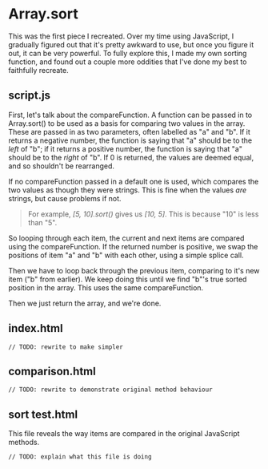 # Array.sort
This was the first piece I recreated. Over my time using JavaScript, I gradually figured out 
that it's pretty awkward to use, but once you figure it out, it can be very powerful. To fully 
explore this, I made my own sorting function, and found out a couple more oddities that I've 
done my best to faithfully recreate.

## script.js
First, let's talk about the compareFunction. A function can be passed in to Array.sort() to be 
used as a basis for comparing two values in the array. These are passed in as two parameters, 
often labelled as "a" and "b". If it returns a negative number, the function is saying that "a" 
should be to the _left_ of "b"; if it returns a positive number, the function is saying that "a" 
should be to the _right_ of "b". If 0 is returned, the values are deemed equal, and so shouldn't 
be rearranged.

If no compareFunction passed in a default one is used, which compares the two values as though 
they were strings. This is fine when the values _are_ strings, but cause problems if not.

> For example, <cite>[5, 10].sort()</cite> gives us <cite>[10, 5]</cite>. This is because "10" is less than 
> "5".

So looping through each item, the current and next items are compared using the compareFunction. 
If the returned number is positive, we swap the positions of item "a" and "b" with each other, 
using a simple splice call.

Then we have to loop back through the previous item, comparing to it's new item ("b" from 
earlier). We keep doing this until we find "b"'s true sorted position in the array. This uses 
the same compareFunction.

Then we just return the array, and we're done.


## index.html
	// TODO: rewrite to make simpler


## comparison.html
	// TODO: rewrite to demonstrate original method behaviour


## sort test.html
This file reveals the way items are compared in the original JavaScript methods.

	// TODO: explain what this file is doing
